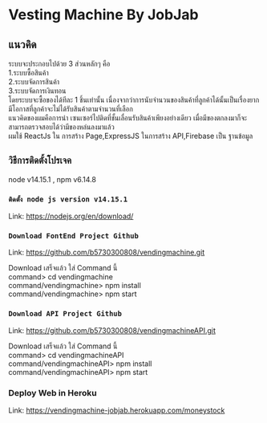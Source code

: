 # Vesting Machine By JobJab

## แนวคิด
ระบบจะประกอบไปด้วย 3 ส่วนหลักๆ คือ \
1.ระบบซื้อสินค้า \
2.ระบบจัดการสินค้า \
3.ระบบจัดการเงินทอน \
โดยระบบจะซื้อของได้ทีละ 1 ชิ้นเท่านั้น เนื่องจากว่าการนับจำนวนของสินค้าที่ลูกค้าได้นั้นเป็นเรื่องยาก มีโอกาสที่ลูกค้าจะไม่ได้รับสินค้าตามจำนวนที่เลือก \
แนวคิดของผมคือการนำ เซนเซอร์ไปติดที่ชั้นเลื่อนรับสินค้าเพียงอย่างเดียว เมื่อมีของตกลงมาก็จะสามารถตรวจสอบได้ว่ามีของหล่นลงมาแล้ว \
ผมใช้ ReactJs ใน การสร้าง Page,ExpressJS ในการสร้าง API,Firebase เป็น ฐานข้อมูล

## `วิธีการติดตั้งโปรเจค`
node v14.15.1 , npm v6.14.8

### `ติดตั้ง node js version v14.15.1`
Link: https://nodejs.org/en/download/

### `Download FontEnd Project Github`
Link: https://github.com/b5730300808/vendingmachine.git 

Download เสร็จแล้ว ใส่ Command นี้ \
command> cd vendingmachine \
command/vendingmachine> npm install \
command/vendingmachine> npm start 

### `Download API Project Github`
Link: https://github.com/b5730300808/vendingmachineAPI.git 

Download เสร็จแล้ว ใส่ Command นี้ \
command> cd vendingmachineAPI \
command/vendingmachineAPI> npm install \
command/vendingmachineAPI> npm start 

### Deploy Web in Heroku
Link: https://vendingmachine-jobjab.herokuapp.com/moneystock





